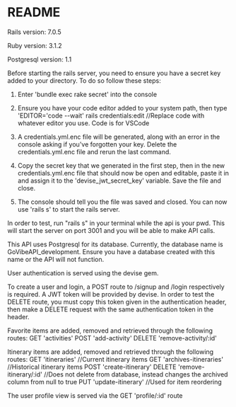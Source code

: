 # README

Rails version: 7.0.5

Ruby version: 3.1.2

Postgresql version: 1.1

Before starting the rails server, you need to ensure you have a secret key added to your directory. To do so follow these steps:

1. Enter 'bundle exec rake secret' into the console

2. Ensure you have your code editor added to your system path, then type 'EDITOR='code --wait' rails credentials:edit 
//Replace code with whatever editor you use. Code is for VSCode

3. A credentials.yml.enc file will be generated, along with an error in the console asking if you've forgotten your key. Delete the credentials.yml.enc file and rerun the last command.

4. Copy the secret key that we generated in the first step, then in the new credentials.yml.enc file that should now be open and editable, paste it in and assign it to the 'devise_jwt_secret_key' variable. Save the file and close.

5. The console should tell you the file was saved and closed. You can now use 'rails s' to start the rails server.

In order to test, run "rails s" in your terminal while the api is your pwd. This will start the server on port 3001 and you will be able to make API calls. 

This API uses Postgresql for its database. Currently, the database name is GoVibeAPI_development. Ensure you have a database created with this name or the API will not function.

User authentication is served using the devise gem. 

To create a user and login, a POST route to /signup and /login respectively is required. A JWT token will be provided by devise. In order to test the DELETE route, you must copy this token given in the authentication header, then make a DELETE request with the same authentication token in the header.

Favorite items are added, removed and retrieved through the following routes:
    GET 'activities'
    POST 'add-activity'
    DELETE 'remove-activity/:id'

Itinerary items are added, removed and retrieved through the following routes:
    GET 'itineraries' //Current itinerary items
    GET 'archives-itineraries' //Historical itinerary items
    POST 'create-itinerary'
    DELETE 'remove-itinerary/:id' //Does not delete from database, instead changes the archived column from null to true
    PUT 'update-itinerary' //Used for item reordering

The user profile view is served via the GET 'profile/:id' route